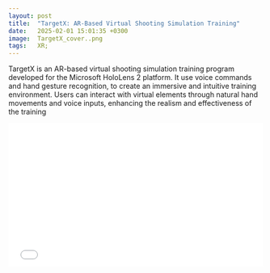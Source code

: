 ```yaml
---
layout: post
title:  "TargetX: AR-Based Virtual Shooting Simulation Training"
date:   2025-02-01 15:01:35 +0300
image:  TargetX_cover..png
tags:   XR;
---
```

TargetX is an AR-based virtual shooting simulation training program developed for the Microsoft HoloLens 2 platform. It use voice commands and hand gesture recognition, to create an immersive and intuitive training environment. Users can interact with virtual elements through natural hand movements and voice inputs, enhancing the realism and effectiveness of the training

<div style="position: relative; padding-bottom: 56.25%; height: 0; overflow: hidden; max-width: 100%; width: 100%;">
  <iframe src="//player.bilibili.com/player.html?isOutside=true&aid=114478846909427&bvid=BV17aVSzQE8Q&cid=29877342073&p=1" 
          style="position: absolute; top: 0; left: 0; width: 100%; height: 100%;" 
          frameborder="0" 
          scrolling="no" 
          allowfullscreen="true">
  </iframe>
</div>
